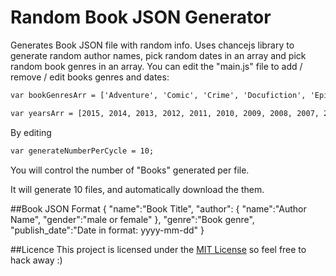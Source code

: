 # Random Book JSON Generator
Generates Book JSON file with random info.
Uses chancejs library to generate random author names, pick random dates in an array and pick random book genres in an array. You can edit the "main.js" file to add / remove / edit books genres and dates:
```html
var bookGenresArr = ['Adventure', 'Comic', 'Crime', 'Docufiction', 'Epistolary', 'Erotic', 'Fiction', 'Fantasy', 'Historical', 'Horror', 'Magic', 'realism', 'Mystery', 'Paranoid', 'Philosophical', 'Political', 'Romance', 'Saga', 'Satire', 'Science', 'Speculative', 'Superhero', 'Thriller', 'Urban', 'Western'];

var yearsArr = [2015, 2014, 2013, 2012, 2011, 2010, 2009, 2008, 2007, 2006, 2005, 2004, 2003, 2002, 2001, 2000];
```

By editing
```html
var generateNumberPerCycle = 10;
```
You will control the number of "Books" generated per file.

It will generate 10 files, and automatically download the them.

##Book JSON Format
{
	"name":"Book Title",
	"author":
	{
		"name":"Author Name",
		"gender":"male or female"
	},
	"genre":"Book genre",
	"publish_date":"Date in format: yyyy-mm-dd"
}

##Licence
This project is licensed under the [MIT License](http://en.wikipedia.org/wiki/MIT_License) so feel free to hack away :)